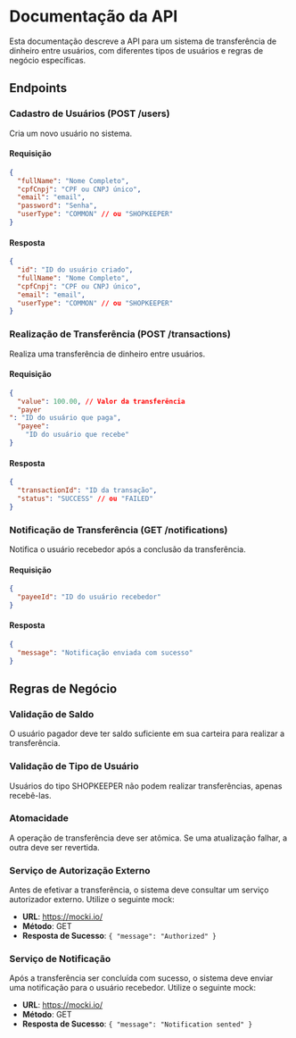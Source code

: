 # Documentação da API

Esta documentação descreve a API para um sistema de transferência de dinheiro entre usuários, com diferentes tipos de usuários e regras de negócio específicas.

## Endpoints

### Cadastro de Usuários (POST /users)
Cria um novo usuário no sistema.
#### Requisição
```json
{
  "fullName": "Nome Completo",
  "cpfCnpj": "CPF ou CNPJ único",
  "email": "email",
  "password": "Senha",
  "userType": "COMMON" // ou "SHOPKEEPER"
}
```

#### Resposta
```json
{
  "id": "ID do usuário criado",
  "fullName": "Nome Completo",
  "cpfCnpj": "CPF ou CNPJ único",
  "email": "email",
  "userType": "COMMON" // ou "SHOPKEEPER"
}
```
### Realização de Transferência (POST /transactions)
Realiza uma transferência de dinheiro entre usuários.
#### Requisição
```json
{
  "value": 100.00, // Valor da transferência
  "payer
": "ID do usuário que paga",
  "payee":
    "ID do usuário que recebe"
}
```
#### Resposta
```json
{
  "transactionId": "ID da transação",
  "status": "SUCCESS" // ou "FAILED"
}
```
### Notificação de Transferência (GET /notifications)
Notifica o usuário recebedor após a conclusão da transferência.
#### Requisição
```json
{
  "payeeId": "ID do usuário recebedor"
}
```
#### Resposta
```json
{
  "message": "Notificação enviada com sucesso"
}
```
## Regras de Negócio
### Validação de Saldo
O usuário pagador deve ter saldo suficiente em sua carteira para realizar a transferência.
### Validação de Tipo de Usuário
Usuários do tipo SHOPKEEPER não podem realizar transferências, apenas recebê-las.
### Atomacidade
A operação de transferência deve ser atômica. Se uma atualização falhar, a outra deve ser revertida.
### Serviço de Autorização Externo
Antes de efetivar a transferência, o sistema deve consultar um serviço autorizador externo. Utilize o seguinte mock:
- **URL**: https://mocki.io/
- **Método**: GET
- **Resposta de Sucesso**: `{ "message": "Authorized" }`
### Serviço de Notificação
Após a transferência ser concluída com sucesso, o sistema deve enviar uma notificação para o usuário
recebedor. Utilize o seguinte mock:
- **URL**: https://mocki.io/
- **Método**: GET
- **Resposta de Sucesso**: `{ "message": "Notification sented" }`